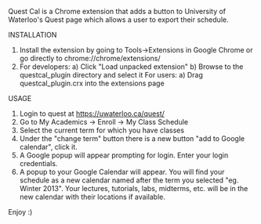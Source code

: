 Quest Cal is a Chrome extension that adds a button to University of Waterloo's Quest page which allows a user to export their schedule.

INSTALLATION
1) Install the extension by going to Tools->Extensions in Google Chrome or
go directly to chrome://chrome/extensions/
2) For developers:
	a) Click "Load unpacked extension"
	b) Browse to the questcal_plugin directory and select it
   For users:
	a) Drag questcal_plugin.crx into the extensions page

USAGE
1) Login to quest at https://uwaterloo.ca/quest/
2) Go to My Academics -> Enroll -> My Class Schedule
3) Select the current term for which you have classes
4) Under the "change term" button there is a new button "add to Google calendar", click it.
5) A Google popup will appear prompting for login. Enter your login credentials.
6) A popup to your Google Calendar will appear. You will find your schedule as a new calendar named after the term you selected "eg. Winter 2013". Your lectures, tutorials, labs, midterms, etc. will be in the new calendar with their locations if available.

Enjoy :)
